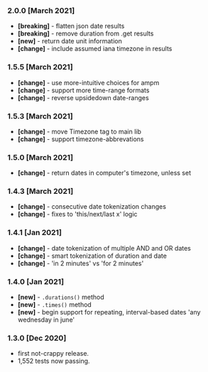 
<!-- #### [Unreleased] 

-->
### 2.0.0 [March 2021]
- **[breaking]** - flatten json date results
- **[breaking]** - remove duration from .get results
- **[new]** - return date unit information
- **[change]** - include assumed iana timezone in results

### 1.5.5 [March 2021]
- **[change]** -  use more-intuitive choices for ampm 
- **[change]** -  support more time-range formats
- **[change]** -  reverse upsidedown date-ranges
  
### 1.5.3 [March 2021]
- **[change]** - move Timezone tag to main lib
- **[change]** - support timezone-abbrevations

### 1.5.0 [March 2021]
- **[change]** - return dates in computer's timezone, unless set
  
### 1.4.3 [March 2021]
- **[change]** - consecutive date tokenization changes
- **[change]** - fixes to 'this/next/last x'  logic

### 1.4.1 [Jan 2021]
- **[change]** - date tokenization of multiple AND and OR dates
- **[change]** - smart tokenization of duration and date
- **[change]** - 'in 2 minutes' vs 'for 2 minutes'

### 1.4.0 [Jan 2021]
- **[new]** - `.durations()` method
- **[new]** - `.times()` method
- **[new]** - begin support for repeating, interval-based dates 'any wednesday in june'

### 1.3.0 [Dec 2020]
 - first not-crappy release.
 - 1,552 tests now passing.